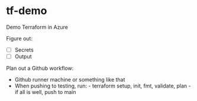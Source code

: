# tf-demo

Demo Terraform in Azure

Figure out:
- [ ] Secrets
- [ ] Output

Plan out a Github workflow: 
- Github runner machine or something like that
- When pushing to testing, run:
        - terraform setup, init, fmt, validate, plan
        - if all is well, push to main